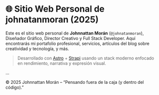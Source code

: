 
# 🌐 Sitio Web Personal de johnatanmoran (2025)

Este es el sitio web personal de **Johnnattan Morán** (`@johnatanmoran`), Diseñador Gráfico, Director Creativo y Full Stack Developer. Aquí encontrarás mi portafolio profesional, servicios, artículos del blog sobre creatividad y tecnología, y más.

> Desarrollado con [Astro](https://astro.build) + [Strapi](https://strapi.io) usando un stack moderno enfocado en rendimiento, narrativa y expresión visual.

...

© 2025 Johnnattan Morán – “Pensando fuera de la caja (y dentro del código).”

